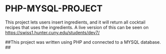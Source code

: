 # PHP-MYSQL-PROJECT
This project lets users insert ingredients, and it will return all cocktail recipes that uses the ingredients.
A live version of this can be seen on https://swiss1.hunter.cuny.edu/students/dev7/

##This project was written using PHP and connected to a MYSQL database. ##
